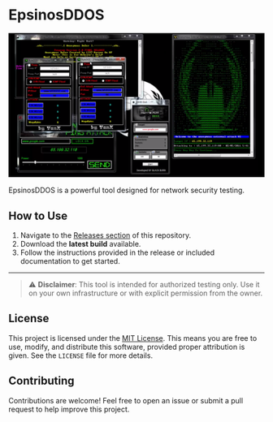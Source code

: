# EpsinosDDOS
![EpsinosDDOS Logo](iKPnNIO.png)

EpsinosDDOS is a powerful tool designed for network security testing.

## How to Use

1. Navigate to the [Releases section](https://github.com/majaracode/epsinddos/releases) of this repository.
2. Download the **latest build** available.
3. Follow the instructions provided in the release or included documentation to get started.

---

> ⚠️ **Disclaimer**: This tool is intended for authorized testing only. Use it on your own infrastructure or with explicit permission from the owner.

## License

This project is licensed under the [MIT License](LICENSE). This means you are free to use, modify, and distribute this software, provided proper attribution is given. See the `LICENSE` file for more details.

## Contributing

Contributions are welcome! Feel free to open an issue or submit a pull request to help improve this project.
